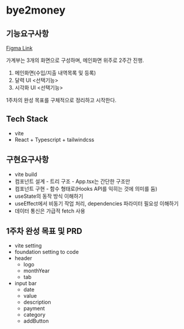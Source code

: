 # bye2money

## 기능요구사항
[Figma Link](https://www.figma.com/design/jLywQbHP0k3G8i4CjMK3IH/WEB_%EA%B0%80%EA%B3%84%EB%B6%80%EC%84%9C%EB%B9%84%EC%8A%A4--Copy-?node-id=24302-41640&t=AA9G2phxlUlWDTC9-1)

가계부는 3개의 화면으로 구성하며, 메인화면 위주로 2주간 진행.

1. 메인화면(수입/지출 내역목록 및 등록)
2. 달력 UI <선택기능>
3. 시각화 UI <선택기능>

1주차의 완성 목표를 구체적으로 정리하고 시작한다.

## Tech Stack
- vite
- React + Typescript + tailwindcss

## 구현요구사항
- vite build
- 컴포넌트 설계 - 트리 구조 - App.tsx는 간단한 구조만
- 컴포넌트 구현 - 함수 형태로(Hooks API를 익히는 것에 의미를 둠)
- useState의 동작 방식 이해하기
- useEffect에서 비동기 작업 처리, dependencies 파라미터 필요성 이해하기
- 데이터 통신은 가급적 fetch 사용

## 1주차 완성 목표 및 PRD
- vite setting
- foundation setting to code
- header
    - logo
    - monthYear
    - tab
- input bar
    - date
    - value
    - description
    - payment
    - category
    - addButton